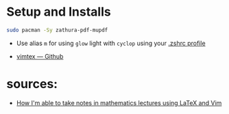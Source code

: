 # Setup and Installs 

```zsh
sudo pacman -Sy zathura-pdf-mupdf
```
- Use alias `m` for using `glow` light with `cyclop` using your [.zshrc profile](https://github.com/ziajoriii7/wsl-dotfiles/blob/69e1219ccd9d6c5f9aef67c4e0b693b3a5097f91/.zshrc#L160C1-L169C1)

- [vimtex — Github](https://github.com/lervag/vimtex)

# sources:
- [How I'm able to take notes in mathematics lectures using LaTeX and Vim](https://castel.dev/post/lecture-notes-1/)
